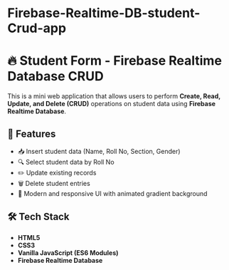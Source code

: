 # Firebase-Realtime-DB-student-Crud-app

# 🔥 Student Form - Firebase Realtime Database CRUD

This is a mini web application that allows users to perform **Create, Read, Update, and Delete (CRUD)** operations on student data using **Firebase Realtime Database**.

## 🚀 Features

- 📥 Insert student data (Name, Roll No, Section, Gender)
- 🔍 Select student data by Roll No
- ✏️ Update existing records
- 🗑️ Delete student entries
- 🎨 Modern and responsive UI with animated gradient background

## 🛠️ Tech Stack

- **HTML5**
- **CSS3**
- **Vanilla JavaScript (ES6 Modules)**
- **Firebase Realtime Database**

